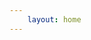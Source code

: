 ```yaml
---
    layout: home
---
```


<script setup>
  import SetPasswordForm from '../components/SetPasswordForm.vue'
</script>

<div style="width: 100%; display: flex; justify-content: center; align-items: center; margin-top: 50px;">
    <SetPasswordForm></SetPasswordForm>
</div>
